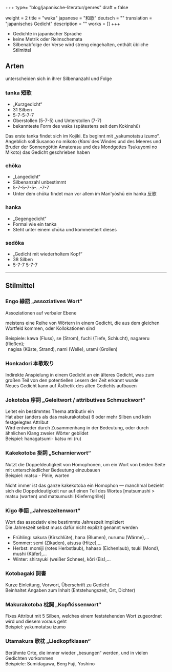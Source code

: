+++
type= "blog/japanische-literatur/genres"
draft = false

weight = 2
title = "waka"
japanese = "和歌"
deutsch = ""
translation = "japanisches Gedicht"
description = ""
works = []
+++

- Gedichte in japanischer Sprache
- keine Metrik oder Reimschemata
- Silbenabfolge der Verse wird streng eingehalten, enthält übliche Stilmittel

## Arten

unterscheiden sich in ihrer Silbenanzahl und Folge

### tanka 短歌

- „Kurzgedicht“
- 31 Silben
- 5-7-5-7-7
- Oberstollen (5-7-5) und Unterstollen (7-7)
- bekannteste Form des waka (spätestens seit dem Kokinshū)

Das erste tanka findet sich im Kojiki. Es beginnt mit „yakumotatsu izumo“.  
Angeblich soll Susanoo no mikoto (<dfn title="Gottheit">Kami</dfn> des Windes und des Meeres und Bruder der Sonnengöttin Amaterasu und des Mondgottes Tsukuyomi no Mikoto) das Gedicht geschrieben haben

### chōka

- „Langedicht“
- Silbenanzahl unbestimmt
- 5-7-5-7-5-...-7-7
- Unter dem chōka findet man vor allem im Man'yōshū ein hanka 反歌

### hanka

- „Gegengedicht“
- Formal wie ein tanka
- Steht unter einem chōka und kommentiert dieses

### sedōka

- „Gedicht mit wiederholtem Kopf“
- 38 Silben
- 5-7-7 5-7-7

---

## Stilmittel

### Engo 縁語 „assoziatives Wort“

Assoziationen auf verbaler Ebene

meistens eine Reihe von Wörtern in einem Gedicht, die aus dem gleichen Wortfeld kommen, oder Kollokationen sind

Beispiele: kawa (Fluss), se (Strom), fuchi (Tiefe, Schlucht), nagareru (fließen);  
&nbsp; nagisa (Küste, Strand), nami (Welle), urami (Grollen)

### Honkadori 本歌取り

Indirekte Anspielung in einem Gedicht an ein älteres Gedicht, was zum großen Teil von den potentiellen Lesern der Zeit erkannt wurde  
Neues Gedicht kann auf Ästhetik des alten Gedichts aufbauen

### Jokotoba 序詞 „Geleitwort / attributives Schmuckwort“

Leitet ein bestimmtes Thema attributiv ein  
Hat aber (anders als das makurakotoba) 6 oder mehr Silben und kein festgelegtes Attribut  
Wird entweder durch Zusammenhang in der Bedeutung, oder durch ähnlichen Klang zweier Wörter gebildet  
Beispiel: hanagatsumi- katsu mi (ru)

### Kakekotoba 掛詞 „Scharnierwort“

Nutzt die Doppeldeutigkeit von Homophonen, um ein Wort von beiden Seite mit unterschiedlicher Bedeutung einzubauen  
Beispiel: matsu - Pinie, warten

Nicht immer ist das ganze kakekotoba ein Homophon — manchmal bezieht sich die Doppeldeutigkeit nur auf einen Teil des Wortes
[matsumushi > matsu (warten) und matsumushi (Kieferngrille)]

### Kigo 季語 „Jahreszeitenwort“

Wort das assoziativ eine bestimmte Jahreszeit impliziert  
Die Jahreszeit selbst muss dafür nicht explizit genannt werden

- Frühling: sakura (Kirschlüte), hana (Blumen), nurumu (Wärme),...
- Sommer: semi (Zikaden), atsusa (Hitze),...
- Herbst: momiji (rotes Herbstlaub), hahaso (Eichenlaub), tsuki (Mond), mushi (Käfer),...
- Winter: shirayuki (weißer Schnee), kōri (Eis),...

### Kotobagaki 詞書

Kurze Einleitung, Vorwort, Überschrift zu Gedicht  
Beinhaltet Angaben zum Inhalt (Entstehungszeit, Ort, Dichter)

### Makurakotoba 枕詞 „Kopfkissenwort“

Fixes Attribut mit 5 Silben, welches einem feststehenden Wort zugeordnet wird und diesem voraus geht  
Beispiel: yakumotatsu izumo

### Utamakura 歌枕 „Liedkopfkissen“

Berühmte Orte, die immer wieder „besungen“ werden, und in vielen Gedichten vorkommen  
Beispiele: Sumidagawa, Berg Fuji, Yoshino

